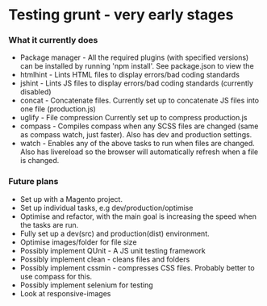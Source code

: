 # Testing grunt - very early stages

### What it currently does

* Package manager - All the required plugins (with specified versions) can be installed by running 'npm install'. See package.json to view the
* htmlhint - Lints HTML files to display errors/bad coding standards
* jshint - Lints JS files to display errors/bad coding standards (currently disabled)
* concat - Concatenate files. Currently set up to concatenate JS files into one file (production.js)
* uglify - File compression Currently set up to compress production.js
* compass - Compiles compass when any SCSS files are changed (same as compass watch, just faster). Also has dev and production settings.
* watch - Enables any of the above tasks to run when files are changed. Also has livereload so the browser will automatically refresh when a file is changed.


### Future plans

* Set up with a Magento project.
* Set up individual tasks, e.g dev/production/optimise
* Optimise and refactor, with the main goal is increasing the speed when the tasks are run.
* Fully set up a dev(src) and production(dist) environment.
* Optimise images/folder for file size
* Possibly implement QUnit - A JS unit testing framework
* Possibly implement clean - cleans files and folders
* Possibly implement cssmin - compresses CSS files. Probably better to use compass for this.
* Possibly implement selenium for testing
* Look at responsive-images
